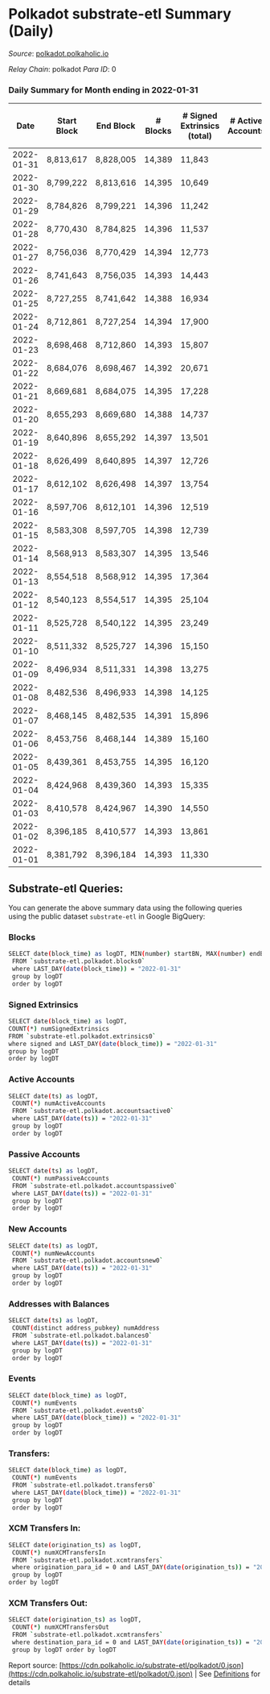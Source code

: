# Polkadot substrate-etl Summary (Daily)

_Source_: [polkadot.polkaholic.io](https://polkadot.polkaholic.io)

*Relay Chain*: polkadot
*Para ID*: 0



### Daily Summary for Month ending in 2022-01-31


| Date | Start Block | End Block | # Blocks | # Signed Extrinsics (total) | # Active Accounts | # Passive | # New | # Addresses with Balances | # Events | # Transfers | # XCM Transfers In | # XCM Transfers Out | Issues | 
| ---- | ----------- | --------- | -------- | --------------------------- | ----------------- | --------- | ----- | ------------------------- | -------- | ----------- | ------------------ | ------------------- | ------ |
| 2022-01-31 | 8,813,617 | 8,828,005 | 14,389 | 11,843 |  |  |  | 888,103 | 240,106 | 11,872 ($130,255,391.07) |   |   |  |
| 2022-01-30 | 8,799,222 | 8,813,616 | 14,395 | 10,649 |  |  |  |  | 230,410 | 10,561 ($104,158,497.12) |   |   |  |
| 2022-01-29 | 8,784,826 | 8,799,221 | 14,396 | 11,242 |  |  |  |  | 233,621 | 11,118 ($57,672,517.71) |   |   |  |
| 2022-01-28 | 8,770,430 | 8,784,825 | 14,396 | 11,537 |  |  |  |  | 237,575 | 11,620 ($104,248,726.73) |   |   |  |
| 2022-01-27 | 8,756,036 | 8,770,429 | 14,394 | 12,773 |  |  |  |  | 248,816 | 12,419 ($106,412,031.49) |   |   |  |
| 2022-01-26 | 8,741,643 | 8,756,035 | 14,393 | 14,443 |  |  |  |  | 260,744 | 14,682 ($223,087,915.82) |   |   |  |
| 2022-01-25 | 8,727,255 | 8,741,642 | 14,388 | 16,934 |  |  |  |  | 279,536 | 15,134 ($105,797,929.43) |   |   |  |
| 2022-01-24 | 8,712,861 | 8,727,254 | 14,394 | 17,900 |  |  |  |  | 291,527 | 16,713 ($139,741,453.21) |   |   |  |
| 2022-01-23 | 8,698,468 | 8,712,860 | 14,393 | 15,807 |  |  |  |  | 271,670 | 16,281 ($181,512,866.62) |   |   |  |
| 2022-01-22 | 8,684,076 | 8,698,467 | 14,392 | 20,671 |  |  |  |  | 320,277 | 21,849 ($332,890,382.26) |   |   |  |
| 2022-01-21 | 8,669,681 | 8,684,075 | 14,395 | 17,228 |  |  |  |  | 285,082 | 17,856 ($340,714,128.25) |   |   |  |
| 2022-01-20 | 8,655,293 | 8,669,680 | 14,388 | 14,737 |  |  |  |  | 270,528 | 14,458 ($155,911,283.94) |   |   |  |
| 2022-01-19 | 8,640,896 | 8,655,292 | 14,397 | 13,501 |  |  |  |  | 256,995 | 13,916 ($134,508,235.69) |   |   |  |
| 2022-01-18 | 8,626,499 | 8,640,895 | 14,397 | 12,726 |  |  |  |  | 251,989 | 12,316 ($108,023,458.65) |   |   |  |
| 2022-01-17 | 8,612,102 | 8,626,498 | 14,397 | 13,754 |  |  |  |  | 249,759 | 12,346 ($205,109,065.33) |   |   |  |
| 2022-01-16 | 8,597,706 | 8,612,101 | 14,396 | 12,519 |  |  |  |  | 242,405 | 11,825 ($48,900,593.42) |   |   |  |
| 2022-01-15 | 8,583,308 | 8,597,705 | 14,398 | 12,739 |  |  |  |  | 239,758 | 10,757 ($123,722,758.02) |   |   |  |
| 2022-01-14 | 8,568,913 | 8,583,307 | 14,395 | 13,546 |  |  |  |  | 250,671 | 12,587 ($123,867,136.52) |   |   |  |
| 2022-01-13 | 8,554,518 | 8,568,912 | 14,395 | 17,364 |  |  |  |  | 283,141 | 15,711 ($139,838,585.48) |   |   |  |
| 2022-01-12 | 8,540,123 | 8,554,517 | 14,395 | 25,104 |  |  |  |  | 344,557 | 25,734 ($132,724,712.58) |   |   |  |
| 2022-01-11 | 8,525,728 | 8,540,122 | 14,395 | 23,249 |  |  |  |  | 320,076 | 22,191 ($188,950,166.32) |   |   |  |
| 2022-01-10 | 8,511,332 | 8,525,727 | 14,396 | 15,150 |  |  |  |  | 278,534 | 14,602 ($157,902,599.49) |   |   |  |
| 2022-01-09 | 8,496,934 | 8,511,331 | 14,398 | 13,275 |  |  |  |  | 247,577 | 12,915 ($124,043,287.44) |   |   |  |
| 2022-01-08 | 8,482,536 | 8,496,933 | 14,398 | 14,125 |  |  |  |  | 253,202 | 13,919 ($119,556,841.35) |   |   |  |
| 2022-01-07 | 8,468,145 | 8,482,535 | 14,391 | 15,896 |  |  |  |  | 272,487 | 15,219 ($365,415,383.53) |   |   |  |
| 2022-01-06 | 8,453,756 | 8,468,144 | 14,389 | 15,160 |  |  |  |  | 260,653 | 14,800 ($122,285,138.61) |   |   |  |
| 2022-01-05 | 8,439,361 | 8,453,755 | 14,395 | 16,120 |  |  |  |  | 268,781 | 15,896 ($136,183,201.36) |   |   |  |
| 2022-01-04 | 8,424,968 | 8,439,360 | 14,393 | 15,335 |  |  |  |  | 265,941 | 15,000 ($634,599,789.38) |   |   |  |
| 2022-01-03 | 8,410,578 | 8,424,967 | 14,390 | 14,550 |  |  |  |  | 261,745 | 14,069 ($199,836,641.51) |   |   |  |
| 2022-01-02 | 8,396,185 | 8,410,577 | 14,393 | 13,861 |  |  |  |  | 256,991 | 13,355 ($84,314,137.88) |   |   |  |
| 2022-01-01 | 8,381,792 | 8,396,184 | 14,393 | 11,330 |  |  |  |  | 230,640 | 11,089 ($132,344,902.02) |   |   |  |

## Substrate-etl Queries:
You can generate the above summary data using the following queries using the public dataset `substrate-etl` in Google BigQuery:

### Blocks
```bash
SELECT date(block_time) as logDT, MIN(number) startBN, MAX(number) endBN, COUNT(*) numBlocks 
 FROM `substrate-etl.polkadot.blocks0`  
 where LAST_DAY(date(block_time)) = "2022-01-31" 
 group by logDT 
 order by logDT
```

### Signed Extrinsics
```bash
SELECT date(block_time) as logDT, 
COUNT(*) numSignedExtrinsics 
FROM `substrate-etl.polkadot.extrinsics0`  
where signed and LAST_DAY(date(block_time)) = "2022-01-31" 
group by logDT 
order by logDT
```

### Active Accounts
```bash
SELECT date(ts) as logDT, 
 COUNT(*) numActiveAccounts 
 FROM `substrate-etl.polkadot.accountsactive0` 
 where LAST_DAY(date(ts)) = "2022-01-31" 
 group by logDT 
 order by logDT
```

### Passive Accounts
```bash
SELECT date(ts) as logDT, 
 COUNT(*) numPassiveAccounts 
 FROM `substrate-etl.polkadot.accountspassive0` 
 where LAST_DAY(date(ts)) = "2022-01-31" 
 group by logDT 
 order by logDT
```

### New Accounts
```bash
SELECT date(ts) as logDT, 
 COUNT(*) numNewAccounts 
 FROM `substrate-etl.polkadot.accountsnew0` 
 where LAST_DAY(date(ts)) = "2022-01-31" 
 group by logDT
 order by logDT
```

### Addresses with Balances
```bash
SELECT date(ts) as logDT,
 COUNT(distinct address_pubkey) numAddress 
 FROM `substrate-etl.polkadot.balances0` 
 where LAST_DAY(date(ts)) = "2022-01-31" 
 group by logDT 
 order by logDT
```

### Events
```bash
SELECT date(block_time) as logDT, 
 COUNT(*) numEvents 
 FROM `substrate-etl.polkadot.events0` 
 where LAST_DAY(date(block_time)) = "2022-01-31" 
 group by logDT 
 order by logDT
```

### Transfers:
```bash
SELECT date(block_time) as logDT, 
 COUNT(*) numEvents 
 FROM `substrate-etl.polkadot.transfers0` 
 where LAST_DAY(date(block_time)) = "2022-01-31" 
 group by logDT 
 order by logDT
```

### XCM Transfers In:
```bash
SELECT date(origination_ts) as logDT, 
 COUNT(*) numXCMTransfersIn 
 FROM `substrate-etl.polkadot.xcmtransfers` 
 where origination_para_id = 0 and LAST_DAY(date(origination_ts)) = "2022-01-31" 
 group by logDT 
order by logDT
```

### XCM Transfers Out:
```bash
SELECT date(origination_ts) as logDT, 
 COUNT(*) numXCMTransfersOut 
 FROM `substrate-etl.polkadot.xcmtransfers` 
 where destination_para_id = 0 and LAST_DAY(date(origination_ts)) = "2022-01-31" 
 group by logDT order by logDT
```


Report source: [https://cdn.polkaholic.io/substrate-etl/polkadot/0.json](https://cdn.polkaholic.io/substrate-etl/polkadot/0.json) | See [Definitions](/DEFINITIONS.md) for details
